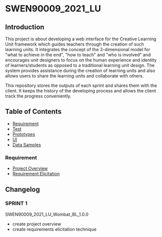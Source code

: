 # SWEN90009_2021_LU
## Introduction
This project is about developing a web interface for the Creative Learning Unit framework which guides teachers through the creation of such learning units. It integrates the concept of the 3-dimensional model for "what to achieve in the end", "how to teach" and "who is involved" and encourages unit designers to focus on the human experience and identity of learners/students as opposed to a traditional learning unit design. The system provides assistance during the creation of learning units and also allows users to share the learning units and collaborate with others.

This repository stores the outputs of each sprint and shares them with the client. It keeps the history of the developing process and allows the client track the progress conveniently.

## Table of Contents
* [Requirement](../docs)
* [Test](../tests)
* [Prototypes](../prototypes)
* [UI](../ui)
* [Data Samples](../data%20samples)
### Requirement
* [Project Overview](../docs/Project%20Overview.pdf)
* [Requirement Elicitation](../docs/Requirement%20Elicitation)

## Changelog
### SPRINT 1
SWEN90009_2021_LU_Wombat_BL_1.0.0
- create project overview
- create requirements elicitation technique
